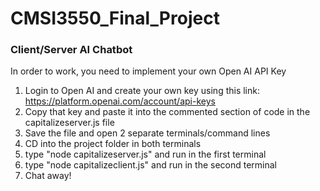# CMSI3550_Final_Project

### Client/Server AI Chatbot

In order to work, you need to implement your own Open AI API Key

1. Login to Open AI and create your own key using this link: https://platform.openai.com/account/api-keys
2. Copy that key and paste it into the commented section of code in the capitalizeserver.js file
3. Save the file and open 2 separate terminals/command lines
4. CD into the project folder in both terminals
5. type "node capitalizeserver.js" and run in the first terminal
6. type "node capitalizeclient.js" and run in the second terminal
7. Chat away!
